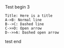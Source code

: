 Test begin 3

``` sequence
Title: Here is a title
A->B: Normal line
B-->C: Dashed line
C->>D: Open arrow
D-->>A: Dashed open arrow
```

test end

